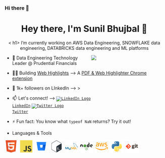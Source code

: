 ### Hi there 👋

<!--
**sbbhujbal/sbbhujbal** is a ✨ _special_ ✨ repository because its `README.md` (this file) appears on your GitHub profile.

Here are some ideas to get you started:

- 🔭 I’m currently working on AWS Data Engineering, SNOWFLAKE data engineering, DATABRICKS data engineering and ML platforms
- 🌱 I’m currently learning Generative AI, Data science and ML/AI algorithms
- 👯 I’m looking to collaborate on data engineering projects 
- 🤔 I’m looking for help with coding in spark , KAFKA streaming applications and Apache Airflow scheduling setups
- 💬 Ask me about database engineering, data engineering & Analytics project
- 📫 How to reach me: Email: sunil_bhujbal@hotmail.com
- 😄 Pronouns: Suneel
- ⚡ Fun fact: Life is great !
-->
<h1 align="center">Hey there, I'm Sunil Bhujbal 👋</h1>

<p align="center">
< h1>   I’m currently working on AWS Data Engineering, SNOWFLAKE data engineering, DATABRICKS data engineering and ML platforms </h1>
</p>

<img align='right' src="https://media.giphy.com/media/M9gbBd9nbDrOTu1Mqx/giphy.gif" width="230">

- 💼 Data Engineering Technology Leader @ Prudential Financials
- 👨‍💻 Building <a href="https://web-highlights.com" target="_blank" style="color: inherit">Web Highlights</a> --> A <a href="https://chrome.google.com/webstore/detail/web-highlights-pdf-web-hi/hldjnlbobkdkghfidgoecgmklcemanhm" target="_blank" style="color: inherit">PDF & Web Highlighter Chrome extension </a>

- 📝 1k+ followers on LInkedIn --> >


- 📫 Let's connect! --> <code><a href="https://www.linkedin.com/in/sunil-bhujbal-0549054/" target="_blank" title="LinkedIn Profile"><img alt="LinkedIn Logo" width="22" src="https://seeklogo.com/images/L/linkedin-icon-logo-FBADE03110-seeklogo.com.png"> LinkedIn</a></code> <code><a href="https://twitter.com/sbhujbal" target="_blank" title="Twitter Profile"><img alt="Twitter Logo" width="22" src="https://seeklogo.com/images/T/twitter-2012-positive-logo-916EDF1309-seeklogo.com.png"> Twitter</a></code>


- ⚡ Fun fact: You know what `typeof NaN` returns? Try it out!

- Languages & Tools
<div>
  <img src="https://github.com/devicons/devicon/blob/master/icons/html5/html5-original.svg" title="HTML5" alt="HTML" width="40" height="40"/>&nbsp;
  <img src="https://github.com/devicons/devicon/blob/master/icons/javascript/javascript-original.svg" title="JavaScript" alt="JavaScript" width="40" height="40"/>&nbsp;
  <img src="https://github.com/devicons/devicon/blob/master/icons/bitbucket/bitbucket-original.svg" title="Bitbucket" alt="Firebase" width="40" height="40"/>&nbsp;
  <img src="https://github.com/devicons/devicon/blob/master/icons/bash/bash-plain.svg" title="Gatsby"  alt="Bash" width="40" height="40"/>&nbsp;
  <img src="https://github.com/devicons/devicon/blob/master/icons/mysql/mysql-original-wordmark.svg" title="MySQL"  alt="MySQL" width="40" height="40"/>&nbsp;
  <img src="https://github.com/devicons/devicon/blob/master/icons/nodejs/nodejs-original-wordmark.svg" title="NodeJS" alt="NodeJS" width="40" height="40"/>&nbsp;
  <img src="https://github.com/devicons/devicon/blob/master/icons/amazonwebservices/amazonwebservices-plain-wordmark.svg" title="AWS" alt="AWS" width="40" height="40"/>&nbsp;
  <img src="https://github.com/devicons/devicon/blob/master/icons/python/python-original.svg" title="AWS" alt="Python" width="40" height="40"/>&nbsp;
  <img src="https://github.com/devicons/devicon/blob/master/icons/git/git-original-wordmark.svg" title="Git" **alt="Git" width="40" height="40"/>
</div>
